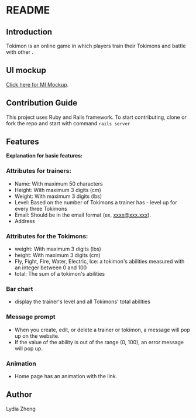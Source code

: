 # README

## Introduction
Tokimon is an online game in which players train their Tokimons and battle with other .

## UI mockup
[Click here for MI Mockup](https://github.com/lydiazheng/276_assign2/blob/master/cmpt276-A2%20UI%20Mockup.pdf).

## Contribution Guide
This project uses Ruby and Rails framework. To start contributing, clone or fork the repo and start with command `rails server`

## Features

**Explanation for basic features:**

### Attributes for trainers:
+ Name: With maximum 50 characters
+ Height: With maximum 3 digits (cm)
+ Weight: With maximum 3 digits (lbs)
+ Level: Based on the number of Tokimons a trainer has - level up for every three Tokimons
+ Email: Should be in the email format (ex, xxxx@xxx.xxx).
+ Address

### Attributes for the Tokimons:
+ weight: With maximum 3 digits (lbs)
+ height: With maximum 3 digits (cm) 
+ Fly, Fight, Fire, Water, Electric, Ice: a tokimon's abilities measured with an integer between 0 and 100
+ total: The sum of a tokimon's abilities

### Bar chart
+ display the trainer's level and all Tokimons' total abilities

### Message prompt
+ When you create, edit, or delete a trainer or tokimon, a message will pop up on the website.
+ If the value of the ability is out of the range (0, 100), an error message will pop up.

### Animation
+ Home page has an animation with the link.

## Author
Lydia Zheng

